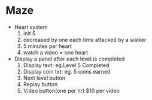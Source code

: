 # Maze
* Heart system
  1. init 5
  2. decreased by one each time attacked by a walker
  3. 5 minutes per heart
  4. watch a video = one heart
* Display a panel after each level is completed
  1. Display text: eg.Level 5 Completed
  2. Display coin txt: eg. 5 coins earned
  2. Next level button
  3. Replay button
  4. Video button(one per hr) $10 per video
